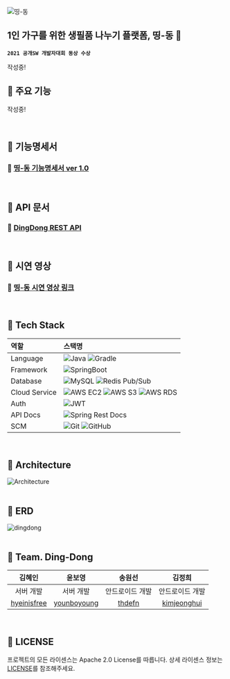 ![띵-동](https://user-images.githubusercontent.com/46434694/141789426-3a979b6f-fdd1-4ff1-a88d-cd0f1293deb1.png)

## 1인 가구를 위한 생필품 나누기 플랫폼, 띵-동 🔔
**`2021 공개SW 개발자대회 동상 수상`**   
<!-- 프로젝트 기간 : 2021.07.06 ~ 2021.11.09 -->
작성중!
<br>

## 🔔 주요 기능
작성중!
<!-- | 기능 | 구현 |   
| :- | :-: |   
| 회원가입, 로그인 | ✅ |
| 프로필 태그 선택 | ✅ |
| 스토리, 프로젝트, 페이지 조회 | ✅ |
| 태그별 내 페이지 조회 | ✅ |
| 프로젝트, 페이지 생성 | ✅ |
| 추천 페이지 조회 | ✅ |
| 태그로 페이지, 사용자 검색 | ✅ |
| 좋아요 보관함 조회 | ✅ |
| 페이지, 사용자 좋아요 | ✅ |
| 알림 |  |
| 설정 |  |
| 메세지 |  |
| 컨설팅|  | -->
<br>

## 🔔 기능명세서
### 📝 [띵-동 기능명세서 ver 1.0](https://github.com/Team-Dingdong/dingdong-server/wiki/%EB%9D%B5-%EB%8F%99-%EA%B8%B0%EB%8A%A5%EB%AA%85%EC%84%B8%EC%84%9C-ver-1.0)
<br>

## 🔔 API 문서
### 📄 [DingDong REST API](http://3.38.61.13:8080/docs/api-doc.html)
<br>

## 🔔 시연 영상
### 🎥 [띵-동 시연 영상 링크](https://youtu.be/UoNlBJbi2Jo)
<br>

## 🔔 Tech Stack
| 역할 | 스택명 |   
| :- | :- |   
| Language | ![Java](https://img.shields.io/badge/Java%2011-007396?style=for-the-badge&logo=Java&logoColor=white) ![Gradle](https://img.shields.io/badge/Gradle%207.1.1-007396?style=for-the-badge&logo=Gradle&logoColor=white) |
| Framework | ![SpringBoot](https://img.shields.io/badge/SpringBoot%202.5.3-6DB33F?style=for-the-badge&logo=SpringBoot&logoColor=white) |
| Database | ![MySQL](https://img.shields.io/badge/mysql-4479A1?style=for-the-badge&logo=MySQL&logoColor=white) ![Redis Pub/Sub](https://img.shields.io/badge/Redis%20Pub/Sub-E6B91E?style=for-the-badge&logo=Redis&logoColor=white) |
| Cloud Service | ![AWS EC2](https://img.shields.io/badge/AWS%20EC2-f58d42?style=for-the-badge&logo=amazon%20AWS&logoColor=white) ![AWS S3](https://img.shields.io/badge/AWS%20S3-f56f42?style=for-the-badge&logo=amazon%20AWS&logoColor=white) ![AWS RDS](https://img.shields.io/badge/AWS%20RDS-3178C6?style=for-the-badge&logo=amazon%20AWS&logoColor=white) |
| Auth | ![JWT](https://img.shields.io/badge/JWT-black?style=for-the-badge&logo=JSON%20web%20tokens&logoColor=white) |
| API Docs | ![Spring Rest Docs](https://img.shields.io/badge/Spring%20Rest%20Docs-6DB33F?style=for-the-badge&logo=SpringBoot&logoColor=white) |
| SCM | ![Git](https://img.shields.io/badge/Git-F05032?style=for-the-badge&logo=Git&logoColor=white) ![GitHub](https://img.shields.io/badge/GitHub-181717?style=for-the-badge&logo=GitHub&logoColor=white) |
<br>

## 🔔 Architecture
![Architecture](https://user-images.githubusercontent.com/46434694/141791900-63bd9c21-b001-41f1-ade0-58d59532a1cb.png)
<br></br>

## 🔔 ERD
![dingdong](https://user-images.githubusercontent.com/46434694/138575222-d4f84727-7433-4788-b115-a2970aabc5a4.png)
<br></br>

## 🔔 Team. Ding-Dong
| 김혜인 | 윤보영 | 송원선 | 김정희 |
| :-: | :-: | :-: | :-: |
| 서버 개발 | 서버 개발 | 안드로이드 개발 | 안드로이드 개발 |
| [hyeinisfree](https://github.com/hyeinisfree) | [younboyoung](https://github.com/younboyoung) | [thdefn](https://github.com/thdefn) | [kimjeonghui](https://github.com/kimjeonghui) |
<br>

## 🔔 LICENSE
프로젝트의 모든 라이센스는 Apache 2.0 License를 따릅니다. 상세 라이센스 정보는 [LICENSE](https://github.com/hyeinisfree/dingdong-server/blob/developer/LICENSE)를 참조해주세요.
